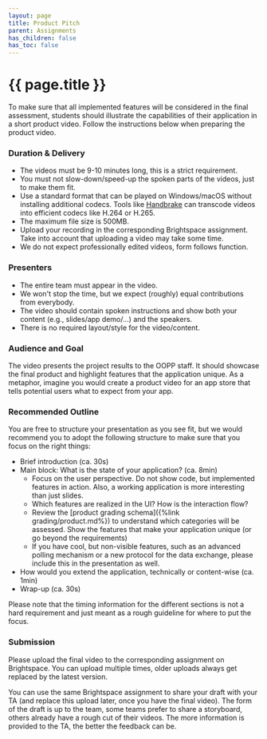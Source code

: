 ```yaml
---
layout: page
title: Product Pitch
parent: Assignments
has_children: false
has_toc: false
---
```


# {{ page.title }}

To make sure that all implemented features will be considered in the final assessment, students should illustrate the capabilities of their application in a short product video.
Follow the instructions below when preparing the product video.


### Duration & Delivery

- The videos must be 9-10 minutes long, this is a strict requirement.
- You must not slow-down/speed-up the spoken parts of the videos, just to make them fit.
- Use a standard format that can be played on Windows/macOS without installing additional codecs. Tools like [Handbrake](https://handbrake.fr/) can transcode videos into efficient codecs like H.264 or H.265.
- The maximum file size is 500MB.
- Upload your recording in the corresponding Brightspace assignment. Take into account that uploading a video may take some time.
- We do not expect professionally edited videos, form follows function.


### Presenters

- The entire team must appear in the video.
- We won't stop the time, but we expect (roughly) equal contributions from everybody.
- The video should contain spoken instructions and show both your content (e.g., slides/app demo/...) and the speakers.
- There is no required layout/style for the video/content.


### Audience and Goal

The video presents the project results to the OOPP staff.
It should showcase the final product and highlight features that the application unique.
As a metaphor, imagine you would create a product video for an app store that tells potential users what to expect from your app.


### Recommended Outline

You are free to structure your presentation as you see fit, but we would recommend you to adopt the following structure to make sure that you focus on the right things:

- Brief introduction (ca. 30s)
- Main block: What is the state of your application? (ca. 8min)
    - Focus on the user perspective. Do not show code, but implemented features in action. Also, a working application is more interesting than just slides.
    - Which features are realized in the UI? How is the interaction flow?
    - Review the [product grading schema]({%link grading/product.md%}) to understand which categories will be assessed. Show the features that make your application unique (or go beyond the requirements)
    - If you have cool, but non-visible features, such as an advanced polling mechanism or a new protocol for the data exchange, please include this in the presentation as well.
- How would you extend the application, technically or content-wise (ca. 1min)
- Wrap-up (ca. 30s)

Please note that the timing information for the different sections is not a hard requirement and just meant as a rough guideline for where to put the focus.

### Submission

Please upload the final video to the corresponding assignment on Brightspace.
You can upload multiple times, older uploads always get replaced by the latest version.

You can use the same Brightspace assignment to share your draft with your TA (and replace this upload later, once you have the final video).
The form of the draft is up to the team, some teams prefer to share a storyboard, others already have a rough cut of their videos.
The more information is provided to the TA, the better the feedback can be.


